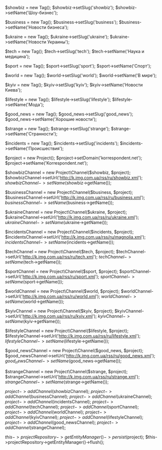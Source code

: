 $showbiz = new Tag();
$showbiz->setSlug('showbiz');
$showbiz->setName('Шоу-бизнес');

$business = new Tag();
$business->setSlug('business');
$business->setName('Новости бизнеса');

$ukraine = new Tag();
$ukraine->setSlug('ukraine');
$ukraine->setName('Новости Украины');

$tech = new Tag();
$tech->setSlug('tech');
$tech->setName('Наука и медицина');

$sport = new Tag();
$sport->setSlug('sport');
$sport->setName('Спорт');

$world = new Tag();
$world->setSlug('world');
$world->setName('В мире');

$kyiv = new Tag();
$kyiv->setSlug('kyiv');
$kyiv->setName('Новости Киева');

$lifestyle = new Tag();
$lifestyle->setSlug('lifestyle');
$lifestyle->setName('Мода');

$good_news = new Tag();
$good_news->setSlug('good_news');
$good_news->setName('Хорошие новости');

$strange = new Tag();
$strange->setSlug('strange');
$strange->setName('Странности');

$incidents = new Tag();
$incidents->setSlug('incidents');
$incidents->setName('Происшествия');

$project = new Project();
$project->setDomain('korrespondent.net');
$project->setName('Korrespondent.net');

$showbizChannel = new Project\Channel($showbiz, $project);
$showbizChannel->setUrl('http://k.img.com.ua/rss/ru/showbiz.xml');
$showbizChannel->setName($showbiz->getName());

$businessChannel = new Project\Channel($business, $project);
$businessChannel->setUrl('http://k.img.com.ua/rss/ru/business.xml');
$businessChannel->setName($business->getName());

$ukraineChannel = new Project\Channel($ukraine, $project);
$ukraineChannel->setUrl('http://k.img.com.ua/rss/ru/ukraine.xml');
$ukraineChannel->setName($ukraine->getName());

$incidentsChannel = new Project\Channel($incidents, $project);
$incidentsChannel->setUrl('http://k.img.com.ua/rss/ru/magnolia.xml');
$incidentsChannel->setName($incidents->getName());

$techChannel = new Project\Channel($tech, $project);
$techChannel->setUrl('http://k.img.com.ua/rss/ru/tech.xml');
$techChannel->setName($tech->getName());

$sportChannel = new Project\Channel($sport, $project);
$sportChannel->setUrl('http://k.img.com.ua/rss/ru/sport.xml');
$sportChannel->setName($sport->getName());

$worldChannel = new Project\Channel($world, $project);
$worldChannel->setUrl('http://k.img.com.ua/rss/ru/world.xml');
$worldChannel->setName($world->getName());

$kyivChannel = new Project\Channel($kyiv, $project);
$kyivChannel->setUrl('http://k.img.com.ua/rss/ru/kyiv.xml');
$kyivChannel->setName($kyiv->getName());

$lifestyleChannel = new Project\Channel($lifestyle, $project);
$lifestyleChannel->setUrl('http://k.img.com.ua/rss/ru/lifestyle.xml');
$lifestyleChannel->setName($lifestyle->getName());

$good_newsChannel = new Project\Channel($good_news, $project);
$good_newsChannel->setUrl('http://k.img.com.ua/rss/ru/good_news.xml');
$good_newsChannel->setName($good_news->getName());

$strangeChannel = new Project\Channel($strange, $project);
$strangeChannel->setUrl('http://k.img.com.ua/rss/ru/strange.xml');
$strangeChannel->setName($strange->getName());

$project->addChannel($showbizChannel);
$project->addChannel($businessChannel);
$project->addChannel($ukraineChannel);
$project->addChannel($incidentsChannel);
$project->addChannel($techChannel);
$project->addChannel($sportChannel);
$project->addChannel($worldChannel);
$project->addChannel($kyivChannel);
$project->addChannel($lifestyleChannel);
$project->addChannel($good_newsChannel);
$project->addChannel($strangeChannel);

$this->projectRepository->getEntityManager()->persist($project);
$this->projectRepository->getEntityManager()->flush();
